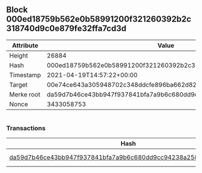 ## Block 000ed18759b562e0b58991200f321260392b2c318740d9c0e879fe32ffa7cd3d

Attribute | Value
--- | ---
Height | 26884
Hash | 000ed18759b562e0b58991200f321260392b2c318740d9c0e879fe32ffa7cd3d
Timestamp | 2021-04-19T14:57:22+00:00
Target | 00e74ce643a305948702c348ddcfe896ba662d82c1a228faf4ad12250f07334e
Merke root | da59d7b46ce43bb947f937841bfa7a9b6c680dd9cc94238a2588b348107f4129
Nonce | 3433058753

```

```

### Transactions

Hash | Amount
--- | ---
[da59d7b46ce43bb947f937841bfa7a9b6c680dd9cc94238a2588b348107f4129](da59d7b46ce43bb947f937841bfa7a9b6c680dd9cc94238a2588b348107f4129.md) | 10.00000000 SKEPTI 
